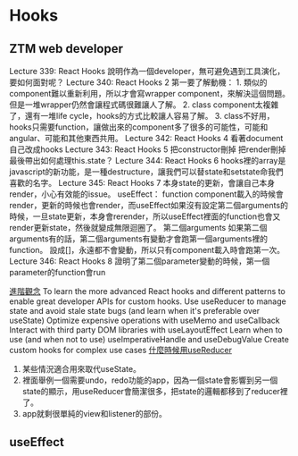 # Hooks

## ZTM web developer

Lecture 339: React Hooks
   說明作為一個developer，無可避免遇到工具演化，要如何面對呢？
Lecture 340: React Hooks 2
   第一要了解動機：
      1. 類似的component難以重新利用，所以才會寫wrapper component，來解決這個問題。但是一堆wrapper仍然會讓程式碼很難讓人了解。
      2. class component太複雜了，還有一堆life cycle，hooks的方式比較讓人容易了解。
      3. class不好用，hooks只需要function，讓做出來的component多了很多的可能性，可能和angular、可能和其他東西共用。
Lecture 342: React Hooks 4
   看著document自己改成hooks
Lecture 343: React Hooks 5
   把constructor刪掉
   把render刪掉
   最後帶出如何處理this.state？
Lecture 344: React Hooks 6
   hooks裡的array是javascript的新功能，是一種destructure，讓我們可以替state和setstate命我們喜歡的名字。
Lecture 345: React Hooks 7
   本身state的更新，會讓自己本身render，小心有效能的issue。
   useEffect：
      function component載入的時候會render，更新的時候也會render，而useEffect如果沒有設定第二個arguments的時候，一旦state更新，本身會rerender，所以useEffect裡面的function也會又render更新state，然後就變成無限迴圈了。
      第二個arguments
            如果第二個arguments有的話，第二個arguments有變動才會跑第一個arguments裡的function。
            設成[]，永遠都不會變動，所以只有component載入時會跑第一次。
Lecture 346: React Hooks 8
   證明了第二個parameter變動的時候，第一個parameter的function會run



[進階觀念](https://kentcdodds.com/blog/write-fewer-longer-tests)
   To learn the more advanced React hooks and different patterns to enable great developer APIs for custom hooks.
   Use useReducer to manage state and avoid stale state bugs (and learn when it's preferable over useState)
   Optimize expensive operations with useMemo and useCallback
   Interact with third party DOM libraries with useLayoutEffect
   Learn when to use (and when not to use) useImperativeHandle and useDebugValue
   Create custom hooks for complex use cases
[什麼時候用useReducer](https://kentcdodds.com/blog/should-i-usestate-or-usereducer)

1. 某些情況適合用來取代useState。
2. 裡面舉例一個需要undo，redo功能的app，因為一個state會影響到另一個state的顯示，用useReducer會簡潔很多，把state的邏輯都移到了reducer裡了。
3. app就剩很單純的view和listener的部份。

## useEffect

